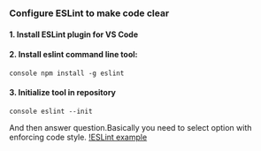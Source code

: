 ### Configure ESLint to make code clear

#### 1. Install ESLint plugin for VS Code

#### 2. Install eslint command line tool:
`console
npm install -g eslint
`

#### 3. Initialize tool in repository
`console
eslint --init
`

And then answer question.Basically you need to select option with enforcing code style.
[!ESLint example](https://github.com/maxcrosh/cheatsheets/blob/main/eslint-configuration-example.png)
